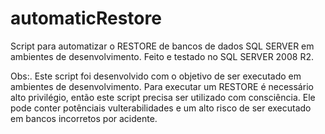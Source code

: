 # automaticRestore
Script para automatizar o RESTORE de bancos de dados SQL SERVER em ambientes de desenvolvimento.
Feito e testado no SQL SERVER 2008 R2.

Obs:. Este script foi desenvolvido com o objetivo de ser executado em ambientes de desenvolvimento.
      Para executar um RESTORE é necessário alto privilégio, então este script precisa ser utilizado com consciência.
      Ele pode conter potênciais vulterabilidades e um alto risco de ser executado em bancos incorretos por acidente.
